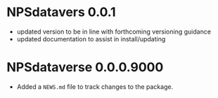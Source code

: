 # NPSdatavers 0.0.1

* updated version to be in line with forthcoming versioning guidance
* updated documentation to assist in install/updating 

# NPSdataverse 0.0.0.9000

* Added a `NEWS.md` file to track changes to the package.
